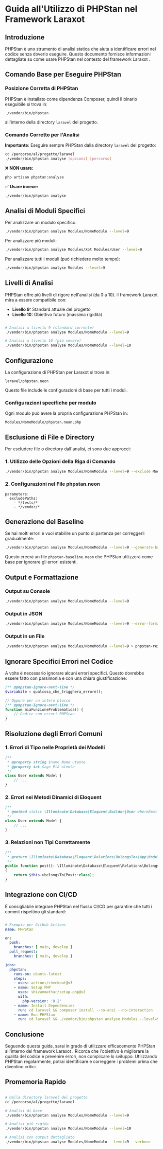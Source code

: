 # Guida all'Utilizzo di PHPStan nel Framework Laraxot <nome progetto>

## Introduzione

PHPStan è uno strumento di analisi statica che aiuta a identificare errori nel codice senza doverlo eseguire. Questo documento fornisce informazioni dettagliate su come usare PHPStan nel contesto del framework Laraxot <nome progetto>.

## Comando Base per Eseguire PHPStan

### Posizione Corretta di PHPStan

PHPStan è installato come dipendenza Composer, quindi il binario eseguibile si trova in:

```
./vendor/bin/phpstan
```

all'interno della directory `laravel` del progetto.

### Comando Corretto per l'Analisi

**Importante:** Eseguire sempre PHPStan dalla directory `laravel` del progetto:

```bash
cd /percorso/al/progetto/laravel
./vendor/bin/phpstan analyse [opzioni] [percorso]
```

❌ **NON usare:**
```bash
php artisan phpstan:analyse
```

✅ **Usare invece:**
```bash
./vendor/bin/phpstan analyse
```

## Analisi di Moduli Specifici

Per analizzare un modulo specifico:

```bash
./vendor/bin/phpstan analyse Modules/NomeModulo --level=9
```

Per analizzare più moduli:

```bash
./vendor/bin/phpstan analyse Modules/Xot Modules/User --level=9
```

Per analizzare tutti i moduli (può richiedere molto tempo):

```bash
./vendor/bin/phpstan analyse Modules --level=9
```

## Livelli di Analisi

PHPStan offre più livelli di rigore nell'analisi (da 0 a 10). Il framework Laraxot <nome progetto> mira a essere compatibile con:

- **Livello 9:** Standard attuale del progetto
- **Livello 10:** Obiettivo futuro (massima rigidità)

```bash

# Analisi a livello 9 (standard corrente)
./vendor/bin/phpstan analyse Modules/NomeModulo --level=9

# Analisi a livello 10 (più severo)
./vendor/bin/phpstan analyse Modules/NomeModulo --level=10
```

## Configurazione

La configurazione di PHPStan per Laraxot <nome progetto> si trova in:

```
laravel/phpstan.neon
```

Questo file include le configurazioni di base per tutti i moduli.

### Configurazioni specifiche per modulo

Ogni modulo può avere la propria configurazione PHPStan in:

```
Modules/NomeModulo/phpstan.neon.php
```

## Esclusione di File e Directory

Per escludere file o directory dall'analisi, ci sono due approcci:

### 1. Utilizzo delle Opzioni della Riga di Comando

```bash
./vendor/bin/phpstan analyse Modules/NomeModulo --level=9 --exclude Modules/NomeModulo/tests
```

### 2. Configurazioni nel File phpstan.neon

```neon
parameters:
  excludePaths:
    - */tests/*
    - */vendor/*
```

## Generazione del Baseline

Se hai molti errori e vuoi stabilire un punto di partenza per correggerli gradualmente:

```bash
./vendor/bin/phpstan analyse Modules/NomeModulo --level=9 --generate-baseline
```

Questo creerà un file `phpstan-baseline.neon` che PHPStan utilizzerà come base per ignorare gli errori esistenti.

## Output e Formattazione

### Output su Console

```bash
./vendor/bin/phpstan analyse Modules/NomeModulo --level=9
```

### Output in JSON

```bash
./vendor/bin/phpstan analyse Modules/NomeModulo --level=9 --error-format=json
```

### Output in un File

```bash
./vendor/bin/phpstan analyse Modules/NomeModulo --level=9 > phpstan-results.txt
```

## Ignorare Specifici Errori nel Codice

A volte è necessario ignorare alcuni errori specifici. Questo dovrebbe essere fatto con parsimonia e con una chiara giustificazione:

```php
/** @phpstan-ignore-next-line */
$variabile = qualcosa_che_trigghera_errore();

// Oppure per un intero blocco
/** @phpstan-ignore-next-line */
function miaFunzioneProblematica() {
    // Codice con errori PHPStan
}
```

## Risoluzione degli Errori Comuni

### 1. Errori di Tipo nelle Proprietà dei Modelli

```php
/**
 * @property string $name Nome utente
 * @property int $age Età utente
 */
class User extends Model {
    // ...
}
```

### 2. Errori nei Metodi Dinamici di Eloquent

```php
/**
 * @method static \Illuminate\Database\Eloquent\Builder|User whereEmail(string $email)
 */
class User extends Model {
    // ...
}
```

### 3. Relazioni non Tipi Correttamente

```php
/**
 * @return \Illuminate\Database\Eloquent\Relations\BelongsTo<\App\Models\Post>
 */
public function post(): \Illuminate\Database\Eloquent\Relations\BelongsTo
{
    return $this->belongsTo(Post::class);
}
```

## Integrazione con CI/CD

È consigliabile integrare PHPStan nel flusso CI/CD per garantire che tutti i commit rispettino gli standard:

```yaml

# Esempio per GitHub Actions
name: PHPStan

on:
  push:
    branches: [ main, develop ]
  pull_request:
    branches: [ main, develop ]

jobs:
  phpstan:
    runs-on: ubuntu-latest
    steps:
    - uses: actions/checkout@v3
    - name: Setup PHP
      uses: shivammathur/setup-php@v2
      with:
        php-version: '8.2'
    - name: Install Dependencies
      run: cd laravel && composer install --no-ansi --no-interaction
    - name: Run PHPStan
      run: cd laravel && ./vendor/bin/phpstan analyse Modules --level=9
```

## Conclusione

Seguendo questa guida, sarai in grado di utilizzare efficacemente PHPStan all'interno del framework Laraxot <nome progetto>. Ricorda che l'obiettivo è migliorare la qualità del codice e prevenire errori, non complicare lo sviluppo. Utilizzando PHPStan regolarmente, potrai identificare e correggere i problemi prima che diventino critici.

## Promemoria Rapido

```bash

# Dalla directory laravel del progetto
cd /percorso/al/progetto/laravel

# Analisi di base
./vendor/bin/phpstan analyse Modules/NomeModulo --level=9

# Analisi più rigida
./vendor/bin/phpstan analyse Modules/NomeModulo --level=10

# Analisi con output dettagliato
./vendor/bin/phpstan analyse Modules/NomeModulo --level=9 --verbose
